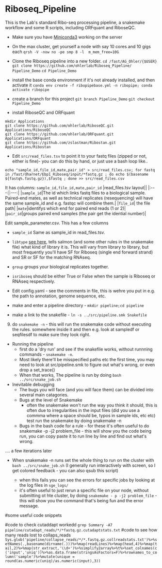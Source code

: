 # Riboseq_Pipeline
This is the Lab's standard Ribo-seq processing pipeline, a snakemake workflow and some R scripts, including ORFquant and RiboseQC.

- Make sure you have [Miniconda3](https://docs.conda.io/en/latest/miniconda.html) working on the server

- On the max cluster, get yourself a node with say 10 cores and 10 gigs each
``qrsh -V -now no -pe smp 8 -l  m_mem_free=10G``

- Clone the Riboseq pipeline into a new folder.
``cd /fast/AG_Ohler/{$USER}``
``git clone https://github.com/ohlerlab/Riboseq_Pipeline/ Pipeline_Demo``
`cd Pipeline_Demo`

- install the base conda environment if it's not already installed, and then activate it
``conda env create -f ribopipebase.yml -n ribopipe;
conda activate ribopipe``

- create a branch for this project
``git branch Pipeline_Demo``
``git checkout Pipeline_Demo``

- install RiboseQC and ORFquant
```
mkdir Applications
git clone https://github.com/ohlerlab/RiboseQC.git Applications/RiboseQC
git clone https://github.com/ohlerlab/ORFquant.git Applications/ORFquant
git clone https://github.com/zslastman/Ribostan.git Applications/Ribostan
```

- Edit ``src/read_files.tsv`` to point it to your fastq files (zipped or not, either is fine)- you can do this by hand, or just use a bash loop like..

```
echo "sample_id,file_id,mate,pair_id" > src/read_files.csv; for fastq in /fast/dharnet/Ebp1_Riboseq/input/*fastq.gz ; do echo $(basename ${fastq%.fastq.gz}),$fastq ; done >> src/read_files.csv
```

It has columns: ``sample_id,file_id,mate,pair_id`` 
|read_files.tsv layout||
|:---:|:---:|
|``sample_id``|The id which links fastq files to a biological sample. Paired-end mates, as well as technical replicates (resequencing) will have the same sample_id and e.g. fastqc will combine them.|
|``file_id``| the file path|
|``mate``|identifys which end for paired end reads (1 or 2)|
|``pair_id``|groups paired end samples (the pair get the idential number)|

Edit sample_parameter.csv. This has a few columns

- `sample_id` Same as sample_id in read_files.tsv.
- `libtype` [see here](https://salmon.readthedocs.io/en/latest/library_type.html), tells salmon (and some other rules in the snakemake file) what kind of library it is. This will vary from library to library, but most frequently you'll have SF for Riboseq (single end forward strand) and SR or SF for the matching RNAseq.
- `group` groups your biological replicates together.
- `isriboseq` should be either True or False when the sample is Riboseq or RNAseq respectively.

- Edit config.yaml - see the comments in file, this is wehre you put in e.g. the path to annotation, genome sequence, etc.

- make and enter a pipeline directory - ``mkdir pipeline;cd pipeline``
- make a link to the snakefile - ``ln -s ../src/pipeline.smk Snakefile``
9) do ``snakemake -n``  - this will run the snakemake code without executing the rules.  somewhere inside it and then e.g. look at sampledf or seqfilesdf to make sure they look right.
- Running the pipeline
    - first do a 'dry run' and see if the snakefile works, without runnning commands - `snakemake -n`.
    - Most likely there'll be misspecified paths etc the first time, you may need to look at src/pipeline.smk to figure out what's wrong, or even drop a set_trace()
    - When that works, The pipeline is run by doing ```bash ../src/snake_job.sh```
- Inevitable debugging
    - The bugs you will face (and you will face them) can be divided into several main catagories.
    - Bugs at the level of Snakemake
        - often the snakemake won't run the way you think it should, this is often due to irregularities in the input files (did you use a commma where a space should be, typos in sample ids, etc etc) test run the snakemake by doing snakemake -n
    - Bugs in the bash code for a rule - for these it's often useful to do snakemake -p -j2 problem_file - this will show you the code being run, you can copy paste it to run line by line and find out what's wrong.
    

.... a few iterations later


- When snakemake -n runs set the whole thing to run on the cluster with ``bash ../src/snake_job.sh`` (I generally run interactively with screen, so I get colored feedback - you can also qsub this script)

	- when this fails you can see the errors for specific jobs by looking at the log files in ``sge_logs/``
	- it's often useful to just rerun a specific file on your node, without submitting ot hte cluster, by doing ``snakemake - p -j2 problem_file`` - this will show you the command that's being fun and the error message.

#some useful code snippets

#code to check cutaddapt workedd
    ```grep Summary -A7 pipeline/cutadapt_reads/*/*fastq.gz.cutadaptstats.txt```
#code to see how many reads lost to collaps_reads
```Sys.glob('pipeline/collapse_reads/*/*.fastq.gz.collreadstats.txt')%>%setNames(.,basename(dirname(.)))%>%map(readLines)%>%map(head,4)%>%map(tail,2)%>%map(str_extract,'\\d+')%>%simplify2array%>%t%>%set_colnames(c('input','uniq'))%>%as.data.frame(stringsAsFactors=F)%>%rownames_to_column('sample')%>%mutate(unique = round(as.numeric(uniq)/as.numeric(input),3))```

